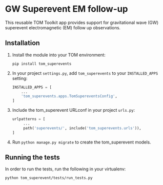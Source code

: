 # GW Superevent EM follow-up

This reusable TOM Toolkit app provides support for gravitational wave (GW)
superevent electromagnetic (EM) follow up observations.  

## Installation

1. Install the module into your TOM environment:
    ```bash
    pip install tom_superevents
   ```

2. In your project `settings.py`, add `tom_superevents` to your `INSTALLED_APPS` setting:

    ```python
    INSTALLED_APPS = [
        ...
        'tom_superevents.apps.TomSupereventsConfig',
    ]
    ```

3. Include the tom_superevent URLconf in your project `urls.py`:
   ```python
   urlpatterns = [
        ...
        path('superevents/', include('tom_superevents.urls')),
   ]
   ```

4. Run ``python manage.py migrate`` to create the tom_superevent models.


## Running the tests

In order to run the tests, run the following in your virtualenv:

`python tom_superevent/tests/run_tests.py`

